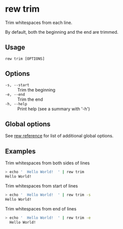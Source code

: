 # rew trim

Trim whitespaces from each line.

By default, both the beginning and the end are trimmed.

## Usage

```
rew trim [OPTIONS]
```

## Options

<dl>

<dt><code>-s, --start</code></dt>
<dd>
Trim the beginning
</dd>

<dt><code>-e, --end</code></dt>
<dd>
Trim the end
</dd>

<dt><code>-h, --help</code></dt>
<dd>
Print help (see a summary with '-h')
</dd>
</dl>

## Global options

See [rew reference](rew.md#global-options) for list of additional global options.

## Examples

Trim whitespaces from both sides of lines

```sh
> echo '  Hello World!  ' | rew trim
Hello World!
```

Trim whitespaces from start of lines

```sh
> echo '  Hello World!  ' | rew trim -s
Hello World!  
```

Trim whitespaces from end of lines

```sh
> echo '  Hello World!  ' | rew trim -e
  Hello World!
```
